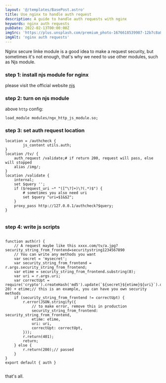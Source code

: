 ```yaml
---
layout: '@/templates/BasePost.astro'
title: Use nginx to handle auth request
description: A guide to handle auth requests with nginx
keywords: nginx auth requests
pubDate: 2022-02-13T00:00:00Z
imgSrc: 'https://plus.unsplash.com/premium_photo-1676618539987-12b7c8a8ae61?w=800&auto=format&fit=crop&q=60&ixlib=rb-4.0.3&ixid=M3wxMjA3fDB8MHxzZWFyY2h8MXx8c2VjdXJpdHl8ZW58MHx8MHx8fDA%3D'
imgAlt: 'nginx auth requests'
---
```




Nginx secure linke module is a good idea to make a request security, but sometimes it's not enough, that's why we need to use other modules, such as Njs module.

### step 1: install njs module for nginx

please visit the official website [njs](https://nginx.org/en/docs/njs/)

### step 2: turn on njs module

above `http` config:

```
load_module modules/ngx_http_js_module.so;
```

### step 3: set auth request location

```
location = /authcheck {
        js_content utils.auth;
}
location /tv/ {
    auth_request /validate;# if return 200, request will pass, else will stopped
    alias /img/;
}
location /validate {
    internal;
    set $query '';
    if ($request_uri ~* "([^\?]+)\?(.*)$") {
        # sometimes you also need uri
        set $query "uri=$1&$2";
    }
    proxy_pass http://127.0.0.1/authcheck?$query;
}


```


### step 4: write js scripts

```

function auth(r) {
    // A request maybe like this xxxx.com/tv/a.jpg?security_string_from_frontend=securitystring1234567890
    // You can write any methods you want
    var secret = 'mysecret';
    var security_string_from_frontend = r.args.security_string_from_frontend;
    var etime = security_string_from_frontend.substring(8);
    var uri = r.args.uri;
    var correctUpt = require('crypto').createHash('md5').update(`${secret}${etime}${uri}`).digest("hex").substring(12, 20) + etime;// this is an example, you can have you own security methods
    if (security_string_from_frontend != correctUpt) {
        r.error(JSON.stringify({
            // to make error, remove this in production
            security_string_from_frontend: security_string_from_frontend,
            etime: etime,
            uri: uri,
            correctUpt: correctUpt,
        }));
        r.return(401);
        return;
    } else {
        r.return(200);// passed
    }
}
export default { auth }


```

that's all.